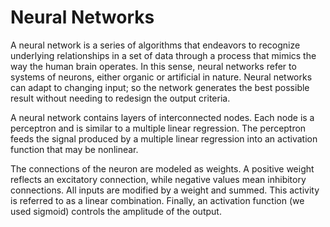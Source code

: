 # Neural Networks

A neural network is a series of algorithms that endeavors to recognize underlying relationships in a set of data through a process that mimics the way the human brain operates. In this sense, neural networks refer to systems of neurons, either organic or artificial in nature. Neural networks can adapt to changing input; so the network generates the best possible result without needing to redesign the output criteria.

A neural network contains layers of interconnected nodes. Each node is a perceptron and is similar to a multiple linear regression. The perceptron feeds the signal produced by a multiple linear regression into an activation function that may be nonlinear.

The connections of the neuron are modeled as weights. A positive weight reflects an excitatory connection, while negative values mean inhibitory connections. All inputs are modified by a weight and summed. This activity is referred to as a linear combination. Finally, an activation function (we used sigmoid) controls the amplitude of the output.
